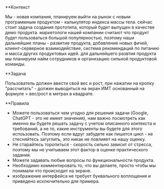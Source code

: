 **Контекст

Мы - новая компания, планируем выйти на рынок с новым программным продуктом - калькулятор индекса массы тела.
сейчас стоит задача создания прототипа, который будет выпущен в качестве демо продукта.
маркетологи нашей компании считают что продукт будет пользоваться большой популярностью, поэтому наши дальнейшие планы - развитие продукта, добавление новых фичей, клиент-серверное взаимодействие, система рекомендаций по питанию и масса других продуктовых идей.
для дальнейшего развтия продукта мы планируем найм сотрудников и организацию сильной продуктовой команды.


**Задача

Пользователь должен ввести свой вес и рост, при нажатии на кропку "рассчитать" - должен выводиться на экран ИМТ основанный на формуле = вес/рост в метрах в квадрате.


**Правила

- Можете пользоваться чем угодно для решения задачи (Google, ChatGPT - это не имеет значения), нам важно посмотреть как именно вы будете решать задачу с учетом описанного контекста и требований, а не то, какие инструменты вы будете для этого испоьзовать. Поэтому если вдруг забудете как пишется цикл - не стесняйтесь загуглить, это никак не повлияет на нашу оценку.
- Не старайтесь торопиться - скорость сильно зависит от стресса, поэтому мы не учитываем этот фактор в оценке практического задания. 
- Можете задавать любые вопросы по функциональности продукта.
- Необходимо комментировать то, что вы делаете, просто чтобы мы понимали что происходит на экране. 
- изображение интерфейса не требует буквального воплощения и приведено исключительно для примера.
